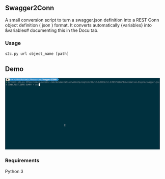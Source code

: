 
## Swagger2Conn 

A small conversion script to turn a swagger.json definition into a REST Conn object definition ( json ) format. 
It converts automatically {variables} into &variables# documenting this in the Docu tab. 

### Usage

```
s2c.py url object_name [path]
```

## Demo

![Demo](https://github.com/muracz/Swagger2Conn/blob/8892ac0872a3bab0c75506908147ca91edc9be0c/demo.gif)

### Requirements

Python 3  
